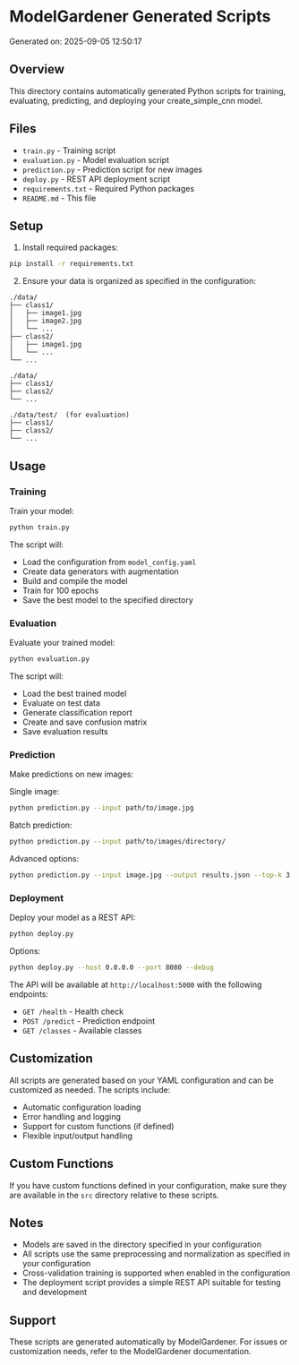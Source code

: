 # ModelGardener Generated Scripts

Generated on: 2025-09-05 12:50:17

## Overview

This directory contains automatically generated Python scripts for training, evaluating, predicting, and deploying your create_simple_cnn model.

## Files

- `train.py` - Training script
- `evaluation.py` - Model evaluation script
- `prediction.py` - Prediction script for new images
- `deploy.py` - REST API deployment script
- `requirements.txt` - Required Python packages
- `README.md` - This file

## Setup

1. Install required packages:
```bash
pip install -r requirements.txt
```

2. Ensure your data is organized as specified in the configuration:
```
./data/
├── class1/
│   ├── image1.jpg
│   ├── image2.jpg
│   └── ...
├── class2/
│   ├── image1.jpg
│   └── ...
└── ...

./data/
├── class1/
├── class2/
└── ...

./data/test/  (for evaluation)
├── class1/
├── class2/
└── ...
```

## Usage

### Training

Train your model:
```bash
python train.py
```

The script will:
- Load the configuration from `model_config.yaml`
- Create data generators with augmentation
- Build and compile the model
- Train for 100 epochs
- Save the best model to the specified directory

### Evaluation

Evaluate your trained model:
```bash
python evaluation.py
```

The script will:
- Load the best trained model
- Evaluate on test data
- Generate classification report
- Create and save confusion matrix
- Save evaluation results

### Prediction

Make predictions on new images:

Single image:
```bash
python prediction.py --input path/to/image.jpg
```

Batch prediction:
```bash
python prediction.py --input path/to/images/directory/
```

Advanced options:
```bash
python prediction.py --input image.jpg --output results.json --top-k 3
```

### Deployment

Deploy your model as a REST API:
```bash
python deploy.py
```

Options:
```bash
python deploy.py --host 0.0.0.0 --port 8080 --debug
```

The API will be available at `http://localhost:5000` with the following endpoints:
- `GET /health` - Health check
- `POST /predict` - Prediction endpoint
- `GET /classes` - Available classes

## Customization

All scripts are generated based on your YAML configuration and can be customized as needed. The scripts include:

- Automatic configuration loading
- Error handling and logging
- Support for custom functions (if defined)
- Flexible input/output handling

## Custom Functions

If you have custom functions defined in your configuration, make sure they are available in the `src` directory relative to these scripts.

## Notes

- Models are saved in the directory specified in your configuration
- All scripts use the same preprocessing and normalization as specified in your configuration
- Cross-validation training is supported when enabled in the configuration
- The deployment script provides a simple REST API suitable for testing and development

## Support

These scripts are generated automatically by ModelGardener. For issues or customization needs, refer to the ModelGardener documentation.
